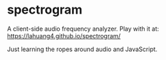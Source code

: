 # spectrogram

A client-side audio frequency analyzer. Play with it at: https://lahuang4.github.io/spectrogram/

Just learning the ropes around audio and JavaScript.